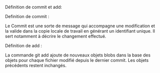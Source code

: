 Définition de commit et add:





Definition de commit :

Le Commit est une sorte de message qui accompagne une modification et la valide dans la copie locale de travail en générant un identifiant unique. Il sert notamment à décrire le changement effectué.





Définition de add :

La commande git add ajoute de nouveaux objets blobs dans la base des objets pour chaque fichier modifié depuis le dernier commit. Les objets précédents restent inchangés.
